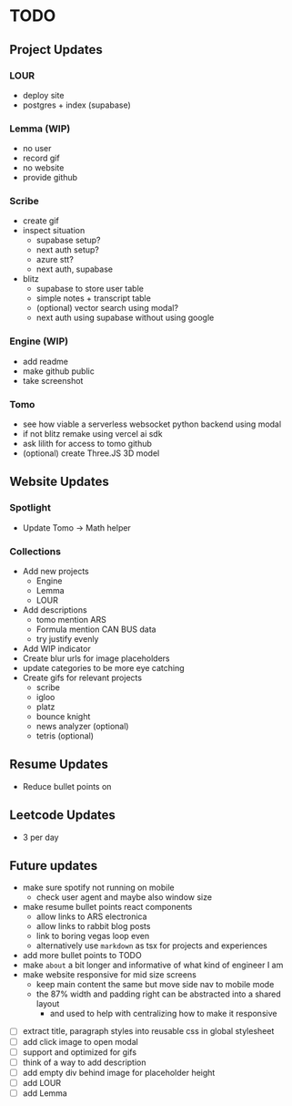 # TODO

## Project Updates
### LOUR
- deploy site
- postgres + index (supabase)
### Lemma (WIP)
- no user
- record gif
- no website
- provide github
### Scribe
- create gif
- inspect situation
  - supabase setup?
  - next auth setup?
  - azure stt?
  - next auth, supabase
- blitz
  - supabase to store user table
  - simple notes + transcript table
  - (optional) vector search using modal?
  - next auth using supabase without using google
### Engine (WIP)
- add readme
- make github public
- take screenshot
### Tomo
- see how viable a serverless websocket python backend using modal
- if not blitz remake using vercel ai sdk
- ask lilith for access to tomo github
- (optional) create Three.JS 3D model

## Website Updates
### Spotlight
- Update Tomo -> Math helper
### Collections
- Add new projects
  - Engine
  - Lemma
  - LOUR
- Add descriptions
  - tomo mention ARS
  - Formula mention CAN BUS data
  - try justify evenly
- Add WIP indicator
- Create blur urls for image placeholders
- update categories to be more eye catching
- Create gifs for relevant projects
  - scribe
  - igloo
  - platz
  - bounce knight
  - news analyzer (optional)
  - tetris (optional)

## Resume Updates
- Reduce bullet points on 

## Leetcode Updates
- 3 per day

## Future updates
- make sure spotify not running on mobile
  - check user agent and maybe also window size
- make resume bullet points react components
  - allow links to ARS electronica
  - allow links to rabbit blog posts
  - link to boring vegas loop even
  - alternatively use `markdown` as tsx for projects and experiences
- add more bullet points to TODO
- make `about` a bit longer and informative of what kind of engineer I am
- make website responsive for mid size screens
  - keep main content the same but move side nav to mobile mode
  - the 87% width and padding right can be abstracted into a shared layout
    - and used to help with centralizing how to make it responsive




- [ ] extract title, paragraph styles into reusable css in global stylesheet
- [ ] add click image to open modal
- [ ] support and optimized for gifs
- [ ] think of a way to add description
- [ ] add empty div behind image for placeholder height
- [ ] add LOUR
- [ ] add Lemma